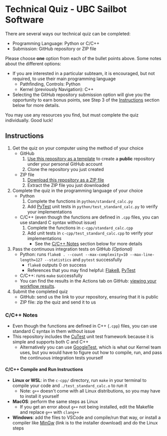 # Technical Quiz - UBC Sailbot Software

There are several ways our technical quiz can be completed:

- Programming Language: Python or C/C++
- Submission: GitHub repository or ZIP file

Please choose **one** option from each of the bullet points above. Some notes about the different options:

- If you are interested in a particular subteam, it is encouraged, but not required, to use their main programming language
    - Pathfinding, Controls: Python
    - Kernel (previously Navigation): C++
- Selecting the GitHub repository submission option will give you the opportunity to earn bonus points,
see Step 3 of the [Instructions](#instructions) section below for more details.

You may use any resources you find, but must complete the quiz individually. Good luck!

## Instructions

1. Get the quiz on your computer using the method of your choice
    - GitHub
        1. [Use this repository as a template](https://github.com/UBCSailbot/software-quiz/generate) to create a **public** repository under your personal GitHub account
        2. Clone the repository you just created
    - ZIP file
        1. [Download this repository as a ZIP file](https://github.com/UBCSailbot/software-quiz/archive/refs/heads/master.zip)
        2. Extract the ZIP file you just downloaded
2. Complete the quiz in the programming language of your choice
    - Python
        1. Complete the functions in `python/standard_calc.py`
        2. Add [PyTest](https://docs.pytest.org/en/6.2.x/getting-started.html) unit tests in `python/test_standard_calc.py` to verify your implementations
    - C/C++ (even though the functions are defined in `.cpp` files, you can use standard C syntax without issue)
        1. Complete the functions in `c-cpp/standard_calc.cpp`
        2. Add unit tests in `c-cpp/test_standard_calc.cpp` to verify your implementations
            * See the [C/C++ Notes](#cc-notes) section below for more details
3. Pass the continuous integration tests on GitHub *(Optional)*
    - Python: runs `flake8 . --count --max-complexity=10 --max-line-length=127 --statistics` and `pytest` successfully
        - `flake8` outputs 0 on success
        - References that you may find helpful: [Flake8](https://flake8.pycqa.org/en/latest/), [PyTest](https://docs.pytest.org/en/6.2.x/getting-started.html)
    - C/C++: runs `make` successfully
    - You can find the results in the Actions tab on GitHub: [viewing your workflow results](https://docs.github.com/en/actions/quickstart#viewing-your-workflow-results).
4. Submit the completed quiz
    - GitHub: send us the link to your repository, ensuring that it is public
    - ZIP file: zip the quiz and send it to us

### C/C++ Notes

- Even though the functions are defined in C++ (`.cpp`) files, you can use standard C syntax in them without issue
- This repository includes the [CuTest](https://github.com/ennorehling/cutest) unit test framework because
it is simple and supports both C and C++
    - Alternatively you can use [GoogleTest](https://github.com/google/googletest), which is what our Kernel team uses,
      but you would have to figure out how to compile, run, and pass the continuous integration tests yourself

#### C/C++ Compile and Run Instructions
- **Linux or WSL**: in the `c-cpp/` directory, run `make` in your terminal to compile your code and `./test_standard_calc.o` to run it
    - Note: `g++` doesn't come with all Linux distributions, so you may have to install it yourself
- **MacOS**: perform the same steps as Linux
    - If you get an error about `g++` not being installed, edit the Makefile and replace `g++` with `clang++`
- **Windows**: add the files to VSCode and compile/run that way, or install a compiler like
[MinGw](https://sourceforge.net/projects/mingw-w64/files/Toolchains%20targetting%20Win32/Personal%20Builds/mingw-builds/installer/mingw-w64-install.exe)
(link is to the installer download) and do the Linux steps
